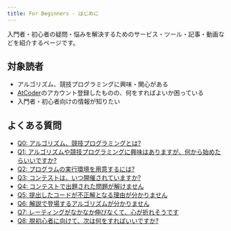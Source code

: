 ```yaml
---
title: For Beginners - はじめに
---
```


入門者・初心者の疑問・悩みを解決するためのサービス・ツール・記事・動画などを紹介するページです。

## 対象読者

- アルゴリズム、競技プログラミングに興味・関心がある
- [AtCoder](https://atcoder.jp/)のアカウント登録したものの、何をすればよいか困っている
- 入門者・初心者向けの情報が知りたい

## よくある質問

- [Q0: アルゴリズム、競技プログラミングとは?](./question0)
- [Q1: アルゴリズムや競技プログラミングに興味はありますが、何から始めたらいいですか?](./question1)
- [Q2: プログラムの実行環境を用意するには?](./question2)
- [Q3: コンテストは、いつ開催されていますか?](./question3)
- [Q4: コンテストで出題された問題が解けません](./question4)
- [Q5: 提出したコードが不正解となる理由が分かりません](./question5)
- [Q6: 解説で登場するアルゴリズムが分かりません](./question6)
- [Q7: レーティングがなかなか伸びなくて、心が折れそうです](./question7)
- [Q8: 脱初心者に向けて、次は何をすればいいですか?](./question8)
